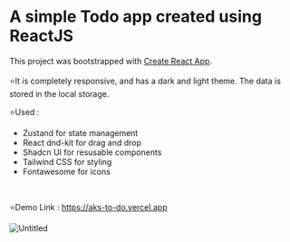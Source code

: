 # A simple Todo app created using ReactJS

This project was bootstrapped with [Create React App](https://github.com/facebook/create-react-app).
</br></br>
⭐It is completely responsive, and has a dark and light theme. The data is stored in the local storage.
</br>

⭐Used :
<ul>
  <li>Zustand for state management</li>
  <li>React dnd-kit for drag and drop</li>
  <li>Shadcn UI for resusable components</li>
  <li>Tailwind CSS for styling</li> 
  <li>Fontawesome for icons</li>
</ul>
</br>

⭐Demo Link : https://aks-to-do.vercel.app

![Untitled](https://github.com/Akshaypmna18/to-do/assets/67232475/0aadcac0-7eb7-4d4e-a12f-d4026843e028)
